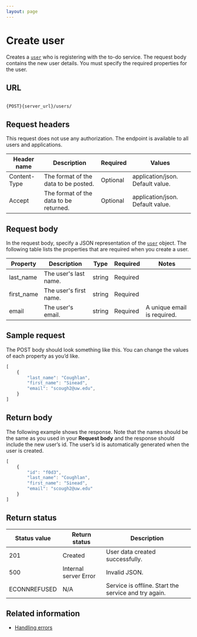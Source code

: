 ```yaml
---
layout: page
---
```


# Create user

Creates a [`user`](user) who is registering with the to-do service.
The request body contains the new user details. 
You must specify the required properties for the user. 

## URL

```shell

{POST}{server_url}/users/
```

## Request headers

This request does not use any authorization. The endpoint is available to all users and applications.

| Header name | Description | Required | Values |
| -------------- | ------ | ------------ |------------ |
| Content-Type | The format of the data to be posted. | Optional | application/json. Default value.  |
| Accept | The format of the data to be returned. | Optional | application/json. Default value. |

## Request body

In the request body, specify a JSON representation of the [`user`](user) object. The following table lists the properties that are required when you create a user. 

| Property | Description | Type | Required | Notes |
| -------------- | ------ | ------------ |------------ |------------ |
| last_name | The user's last name. | string | Required |   |
| first_name | The user's first name. | string | Required |  |
| email | The user's email. | string | Required | A unique email is required. |


## Sample request

The POST body should look something like this. You can change the values of each property as you’d like.

```js
[
    {
        "last_name": "Coughlan",
        "first_name": "Sinead",
        "email": "scough2@uw.edu",
    }
]
```

## Return body
The following example shows the response. Note that the names should be the same as you used in your **Request body** and the response should include the new user’s id. The user’s id is automatically generated when the user is created.

```js
[
    {
        "id": "f0d3",
        "last_name": "Coughlan",
        "first_name": "Sinead",
        "email": "scough2@uw.edu"
    }
]
```

## Return status

| Status value | Return status | Description |
| ------------- | ----------- | ----------- |
| 201 | Created | User data created successfully. |
| 500 | Internal server Error | Invalid JSON. |
| ECONNREFUSED | N/A | Service is offline. Start the service and try again. |

## Related information

* [Handling errors](https://uwc2-apidoc.github.io/to-do-service-public/api/handling-errors)
